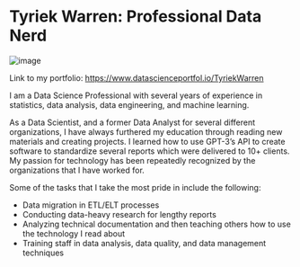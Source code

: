 # Tyriek Warren: Professional Data Nerd
![image](https://github.com/Tyriek-cloud/Tyriek-cloud/assets/62261407/41a38e70-62f4-4871-ae87-4638e87a037d)

Link to my portfolio: https://www.datascienceportfol.io/TyriekWarren

I am a Data Science Professional with several years of experience in statistics, data analysis, data engineering, and machine learning.

As a Data Scientist, and a former Data Analyst for several different organizations, I have always furthered my education through reading new materials and creating projects. I learned how to use GPT-3’s API to create software to standardize several reports which were delivered to 10+ clients. My passion for technology has been repeatedly recognized by the organizations that I have worked for.

Some of the tasks that I take the most pride in include the following:
- Data migration in ETL/ELT processes
- Conducting data-heavy research for lengthy reports
- Analyzing technical documentation and then teaching others how to use the technology I read about
- Training staff in data analysis, data quality, and data management techniques
